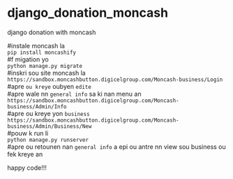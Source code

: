 # django_donation_moncash<br />
django donation with moncash<br />

#instale moncash la<br />
`pip install moncashify` <br />
#f migation yo<br />
`python manage.py migrate`<br />
#inskri sou site moncash la<br />
`https://sandbox.moncashbutton.digicelgroup.com/Moncash-business/Login`<br />
#apre `ou kreye` oubyen `edite`<br />
#apre wale nn `general info` sa ki nan menu an<br />
`https://sandbox.moncashbutton.digicelgroup.com/Moncash-business/Admin/Info`<br />
#apre ou kreye yon `business`<br />
`https://sandbox.moncashbutton.digicelgroup.com/Moncash-business/Admin/Business/New`<br />
#pouw k run li<br />
`python manage.py runserver`<br />
#apre ou retounen nan `general info` a epi ou antre nn view sou business ou fek kreye an<br />

happy code!!!
